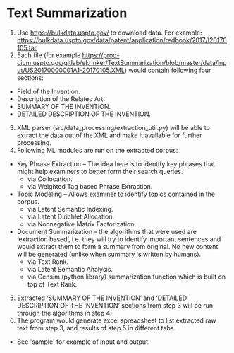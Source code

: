 # Text Summarization

1.	Use https://bulkdata.uspto.gov/ to download data. For example: https://bulkdata.uspto.gov/data/patent/application/redbook/2017/I20170105.tar 
2.	Each file (for example https://prod-cicm.uspto.gov/gitlab/ekrinker/TextSummarization/blob/master/data/input/US20170000001A1-20170105.XML) would contain following four sections:
  * Field of the Invention.
  * Description of the Related Art.
  * SUMMARY OF THE INVENTION.
  * DETAILED DESCRIPTION OF THE INVENTION.
3.	XML parser (src/data_processing/extraction_util.py) will be able to extract the data out of the XML and make it available for further processing.
4.	Following ML modules are run on the extracted corpus:
  * Key Phrase Extraction – The idea here is to identify key phrases that might help examiners to better form their search queries.
    - via Collocation.
    - via Weighted Tag based Phrase Extraction.
  * Topic Modeling – Allows examiner to identify topics contained in the corpus.
    - via Latent Semantic Indexing.
    - via Latent Dirichlet Allocation.
    - via Nonnegative Matrix Factorization.
  * Document Summarization – the algorithms that were used are ‘extraction based’, i.e. they will try to identify important sentences and would extract them to form a summary from original. No new content will be generated (unlike when summary is written by humans).
    - via Text Rank.
    - via Latent Semantic Analysis.
    - via Gensim (python library) summarization function which is built on top of Text Rank.
5.	Extracted ‘SUMMARY OF THE INVENTION’ and ‘DETAILED DESCRIPTION OF THE INVENTION’ sections from step 3 will be run through the algorithms in step 4.
6.	The program would generate excel spreadsheet to list extracted raw text from step 3, and results of step 5 in different tabs. 
  * See 'sample' for example of input and output.
